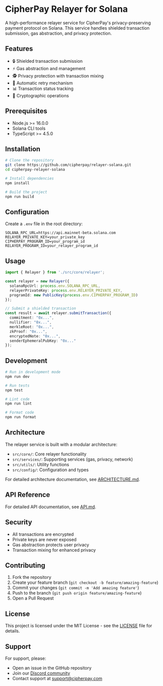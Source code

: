 # CipherPay Relayer for Solana

A high-performance relayer service for CipherPay's privacy-preserving payment protocol on Solana. This service handles shielded transaction submission, gas abstraction, and privacy protection.

## Features

- 🔒 Shielded transaction submission
- ⚡ Gas abstraction and management
- 🕵️ Privacy protection with transaction mixing
- 🔄 Automatic retry mechanism
- 📊 Transaction status tracking
- 🔐 Cryptographic operations

## Prerequisites

- Node.js >= 16.0.0
- Solana CLI tools
- TypeScript >= 4.5.0

## Installation

```bash
# Clone the repository
git clone https://github.com/cipherpay/relayer-solana.git
cd cipherpay-relayer-solana

# Install dependencies
npm install

# Build the project
npm run build
```

## Configuration

Create a `.env` file in the root directory:

```env
SOLANA_RPC_URL=https://api.mainnet-beta.solana.com
RELAYER_PRIVATE_KEY=your_private_key
CIPHERPAY_PROGRAM_ID=your_program_id
RELAYER_PROGRAM_ID=your_relayer_program_id
```

## Usage

```typescript
import { Relayer } from './src/core/relayer';

const relayer = new Relayer({
  solanaRpcUrl: process.env.SOLANA_RPC_URL,
  relayerPrivateKey: process.env.RELAYER_PRIVATE_KEY,
  programId: new PublicKey(process.env.CIPHERPAY_PROGRAM_ID)
});

// Submit a shielded transaction
const result = await relayer.submitTransaction({
  commitment: "0x...",
  nullifier: "0x...",
  merkleRoot: "0x...",
  zkProof: "0x...",
  encryptedNote: "0x...",
  senderEphemeralPubKey: "0x..."
});
```

## Development

```bash
# Run in development mode
npm run dev

# Run tests
npm test

# Lint code
npm run lint

# Format code
npm run format
```

## Architecture

The relayer service is built with a modular architecture:

- `src/core/`: Core relayer functionality
- `src/services/`: Supporting services (gas, privacy, network)
- `src/utils/`: Utility functions
- `src/config/`: Configuration and types

For detailed architecture documentation, see [ARCHITECTURE.md](./docs/ARCHITECTURE.md).

## API Reference

For detailed API documentation, see [API.md](./docs/API.md).

## Security

- All transactions are encrypted
- Private keys are never exposed
- Gas abstraction protects user privacy
- Transaction mixing for enhanced privacy

## Contributing

1. Fork the repository
2. Create your feature branch (`git checkout -b feature/amazing-feature`)
3. Commit your changes (`git commit -m 'Add amazing feature'`)
4. Push to the branch (`git push origin feature/amazing-feature`)
5. Open a Pull Request

## License

This project is licensed under the MIT License - see the [LICENSE](LICENSE) file for details.

## Support

For support, please:
- Open an issue in the GitHub repository
- Join our [Discord community](https://discord.gg/cipherpay)
- Contact support at support@cipherpay.com